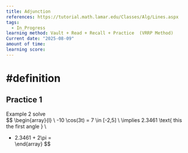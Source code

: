 ```yaml
---
title: Adjunction
references: https://tutorial.math.lamar.edu/Classes/Alg/Lines.aspx
tags:
  - In_Progress
learning method: Vault + Read + Recall + Practice  (VRRP Method)
Current date: "2025-08-09"
amount of time: 
learning score:
---
```

# #definition 


## Practice 1 
Example 2 solve  
$$
\begin{array}{l}  \\
-10 \cos(3t) =  7  \in  [-2,5]  \\
 \implies  2.3461  \text{ this the first angle } \\
 - 2.3461 +  2\pi   =  
\end{array}
$$